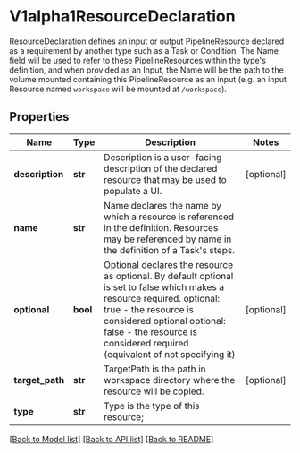 # V1alpha1ResourceDeclaration

ResourceDeclaration defines an input or output PipelineResource declared as a requirement by another type such as a Task or Condition. The Name field will be used to refer to these PipelineResources within the type's definition, and when provided as an Input, the Name will be the path to the volume mounted containing this PipelineResource as an input (e.g. an input Resource named `workspace` will be mounted at `/workspace`).
## Properties
Name | Type | Description | Notes
------------ | ------------- | ------------- | -------------
**description** | **str** | Description is a user-facing description of the declared resource that may be used to populate a UI. | [optional] 
**name** | **str** | Name declares the name by which a resource is referenced in the definition. Resources may be referenced by name in the definition of a Task&#39;s steps. | 
**optional** | **bool** | Optional declares the resource as optional. By default optional is set to false which makes a resource required. optional: true - the resource is considered optional optional: false - the resource is considered required (equivalent of not specifying it) | [optional] 
**target_path** | **str** | TargetPath is the path in workspace directory where the resource will be copied. | [optional] 
**type** | **str** | Type is the type of this resource; | 

[[Back to Model list]](../README.md#documentation-for-models) [[Back to API list]](../README.md#documentation-for-api-endpoints) [[Back to README]](../README.md)


